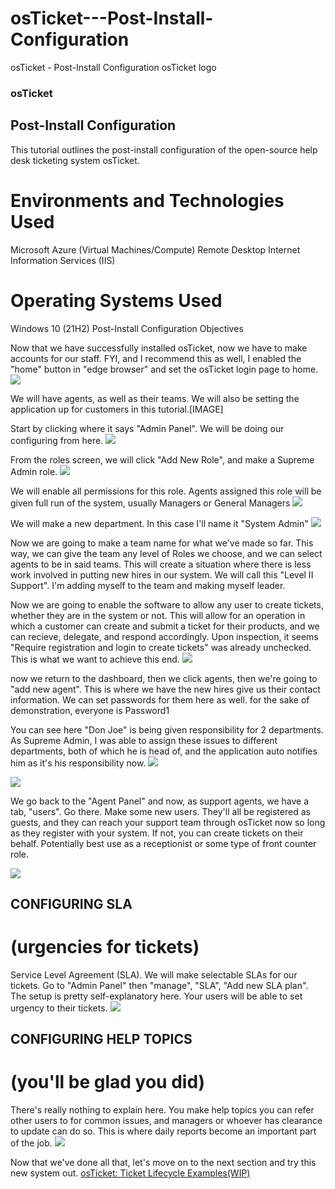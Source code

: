 # osTicket---Post-Install-Configuration
osTicket - Post-Install Configuration
osTicket logo

### osTicket
## Post-Install Configuration
This tutorial outlines the post-install configuration of the open-source help desk ticketing system osTicket.
# Environments and Technologies Used
Microsoft Azure (Virtual Machines/Compute)
Remote Desktop
Internet Information Services (IIS)
# Operating Systems Used
Windows 10 (21H2)
Post-Install Configuration Objectives

  Now that we have successfully installed osTicket, now we have to make accounts for our staff.  FYI, and I recommend this as well, I enabled the "home" button in "edge browser" and set the osTicket login page to home. 
   <img src=https://i.imgur.com/mh9vzbs.png>
  
  We will have agents, as well as their teams.  We will also be setting the application up for customers in this tutorial.[IMAGE]

  Start by clicking where it says "Admin Panel".  We will be doing our configuring from here. 
  <img src=https://i.imgur.com/ripaPY9.png>
  
  From the roles screen, we will click "Add New Role", and make a Supreme Admin role.
  <img src=https://i.imgur.com/U4o9RXY.png>
  
  We will enable all permissions for this role.  Agents assigned this role will be given full run of the system, usually Managers or General Managers
  <img src=https://i.imgur.com/Er1PsU7.png>
  
  We will make a new department.  In this case I'll name it "System Admin"
  <img src=https://i.imgur.com/gc08jYK.png>
  
  Now we are going to make a team name for what we've made so far.  This way, we can give the team any level of Roles we choose, and we can select agents to be in said teams.  This will create a situation where there is less work involved in putting new hires in our system.  We will call this "Level II Support".  I'm adding myself to the team and making myself leader.
  
  Now we are going to enable the software to allow any user to create tickets, whether they are in the system or not.  This will allow for an operation in which a customer can create and submit a ticket for their products, and we can recieve, delegate, and respond accordingly.  Upon inspection, it seems "Require registration and login to create tickets" was already unchecked.  This is what we want to achieve this end.
  <img src=https://i.imgur.com/zzVzZ6c.png>
 
  
  now we return to the dashboard, then we click agents, then we're going to "add new agent".  This is where we have the new hires give us their contact information.  We can set passwords for them here as well.  for the sake of demonstration, everyone is Password1
  
  You can see here "Don Joe" is being given responsibility for 2 departments.  As Supreme Admin, I was able to assign these issues to different departments, both of which he is head of, and the application auto notifies him as it's his responsibility now.
  <img src=https://i.imgur.com/JwFvWB1.png>
  
  <img src=https://i.imgur.com/ZOdaoIn.png>
  
  We go back to the "Agent Panel" and now, as support agents, we have a tab, "users".  Go there.  Make some new users.  They'll all be registered as guests, and they can reach your support team through osTicket now so long as they register with your system.  If not, you can create tickets on their behalf.  Potentially best use as a receptionist or some type of front counter role.
  
  <img src=https://i.imgur.com/OXVbZbf.png>
  
  ## CONFIGURING SLA 
  # (urgencies for tickets)
  Service Level Agreement (SLA).  We will make selectable SLAs for our tickets.  Go to "Admin Panel" then "manage", "SLA", "Add new SLA plan". The setup is pretty self-explanatory here.  Your users will be able to set urgency to their tickets.
  <img src=https://i.imgur.com/M8gQqUB.png>
  
  ## CONFIGURING HELP TOPICS
  # (you'll be glad you did)
  There's really nothing to explain here.  You make help topics you can refer other users to for common issues, and managers or whoever has clearance to update can do so.  This is where daily reports become an important part of the job.
  <img src=https://i.imgur.com/23yp728.png>

Now that we've done all that, let's move on to the next section and try this new system out.
[osTicket: Ticket Lifecycle Examples(WIP)](https://github.com/PACNOLOGY/osTicket-Ticket-Lifecycle-Examples)
